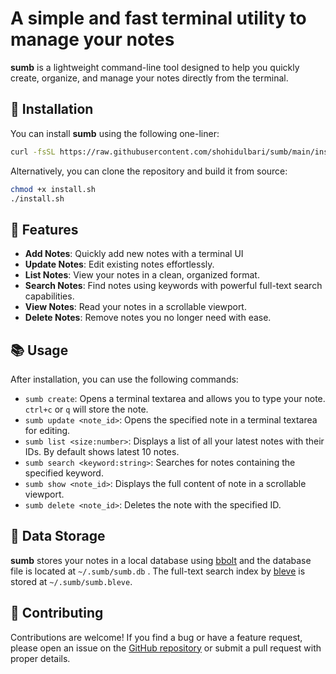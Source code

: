 # A simple and fast terminal utility to manage your notes

**sumb** is a lightweight command-line tool designed to help you quickly create, organize, and manage your notes directly from the terminal.

## 🧩 Installation

You can install **sumb** using the following one-liner:

```bash
curl -fsSL https://raw.githubusercontent.com/shohidulbari/sumb/main/install.sh | bash
```

Alternatively, you can clone the repository and build it from source:

```bash
chmod +x install.sh
./install.sh
```

## 🚀 Features

- **Add Notes**: Quickly add new notes with a terminal UI
- **Update Notes**: Edit existing notes effortlessly.
- **List Notes**: View your notes in a clean, organized format.
- **Search Notes**: Find notes using keywords with powerful full-text search capabilities.
- **View Notes**: Read your notes in a scrollable viewport.
- **Delete Notes**: Remove notes you no longer need with ease.

## 📚 Usage

After installation, you can use the following commands:

- `sumb create`: Opens a terminal textarea and allows you to type your note. `ctrl+c` or `q` will store the note.
- `sumb update <note_id>`: Opens the specified note in a terminal textarea for editing.
- `sumb list <size:number>`: Displays a list of all your latest notes with their IDs. By default shows latest 10 notes.
- `sumb search <keyword:string>`: Searches for notes containing the specified keyword.
- `sumb show <note_id>`: Displays the full content of note in a scrollable viewport.
- `sumb delete <note_id>`: Deletes the note with the specified ID.

## 📂 Data Storage

**sumb** stores your notes in a local database using [bbolt](https://github.com/etcd-io/bbolt) and the database file is located at `~/.sumb/sumb.db` .
The full-text search index by [bleve](https://github.com/blevesearch/bleve) is stored at `~/.sumb/sumb.bleve`.

## 🤝 Contributing

Contributions are welcome!
If you find a bug or have a feature request, please open an issue on the [GitHub repository](https://github.com/shohidulbari/sumb) or submit a pull request with proper details.
